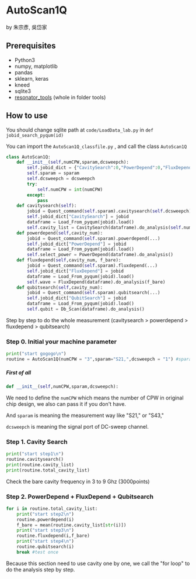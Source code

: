 # AutoScan1Q
by 朱宗彥, 吳岱家

## Prerequisites
- Python3
- numpy, matplotlib
- pandas
- sklearn, keras
- kneed
- sqlite3
- [resonator_tools](https://github.com/sebastianprobst/resonator_tools) (whole in folder tools)

## How to use

You should change sqlite path at `code/LoadData_lab.py`  in `def jobid_search_pyqum(id)`

You can import the  `AutoScan1Q_classfile.py` , and call the class `AutoScan1Q`

```python
class AutoScan1Q:
    def __init__(self,numCPW,sparam,dcsweepch):
        self.jobid_dict = {"CavitySearch":0,"PowerDepend":0,"FluxDepend":0,"QubitSearch":0}
        self.sparam = sparam
        self.dcsweepch = dcsweepch
        try:
        	self.numCPW = int(numCPW)
        except:
            pass
    def cavitysearch(self):
        jobid = Quest_command(self.sparam).cavitysearch(self.dcsweepch)
        self.jobid_dict["CavitySearch"] = jobid
        dataframe = Load_From_pyqum(jobid).load()
        self.cavity_list = CavitySearch(dataframe).do_analysis(self.numCPW)
    def powerdepend(self,cavity_num):
        jobid = Quest_command(self.sparam).powerdepend(...)
        self.jobid_dict["PowerDepend"] = jobid
        dataframe = Load_From_pyqum(jobid).load()
        self.select_power = PowerDepend(dataframe).do_analysis()
    def fluxdepend(self,cavity_num, f_bare):
        jobid = Quest_command(self.sparam).fluxdepend(...)
        self.jobid_dict["FluxDepend"] = jobid
        dataframe = Load_From_pyqum(jobid).load()
        self.wave = FluxDepend(dataframe).do_analysis(f_bare)
    def qubitsearch(self,cavity_num):
        jobid = Quest_command(self.sparam).qubitsearch(...)
        self.jobid_dict["QubitSearch"] = jobid
        dataframe = Load_From_pyqum(jobid).load()
        self.qubit = Db_Scan(dataframe).do_analysis()
```

Step by step to do the whole measurement (cavitysearch > powerdepend > fluxdepend > qubitsearch)



### Step 0. Initial your machine parameter

```python
print("start gogogo\n")
routine = AutoScan1Q(numCPW = "3",sparam="S21,",dcsweepch = "1") #sparam initial is "S21,", dcsweepch initial is "1"
```

##### **First of all**

```python
def __init__(self,numCPW,sparam,dcsweepch):
```

We need to define the `numCPW` which means the number of CPW in original chip design, we also can pass it if you don't have.

And `sparam` is meaning the measurement way like "S21," or "S43,"

`dcsweepch` is meaning the signal port of DC-sweep channel.

### Step 1. Cavity Search

```python
print("start step1\n")
routine.cavitysearch()
print(routine.cavity_list)
print(routine.total_cavity_list)
```

Check the bare cavity frequency in 3 to 9 Ghz (3000points)

### Step 2. PowerDepend + FluxDepend + Qubitsearch

```python
for i in routine.total_cavity_list:
    print("start step2\n")
    routine.powerdepend(i)
    f_bare = mean(routine.cavity_list[str(i)])
    print("start step3\n")
    routine.fluxdepend(i,f_bare)
    print("start step4\n")
    routine.qubitsearch(i)
    break #test once
```

Because this section need to use cavity one by one, we call the "for loop" to do the analysis step by step.
